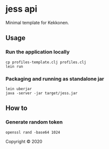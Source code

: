 # jess api

Minimal template for Kekkonen.

## Usage

### Run the application locally

```
cp profiles-template.clj profiles.clj
lein run
```

### Packaging and running as standalone jar

```
lein uberjar
java -server -jar target/jess.jar
```

## How to

### Generate random token

```
openssl rand -base64 1024
```

Copyright © 2020
